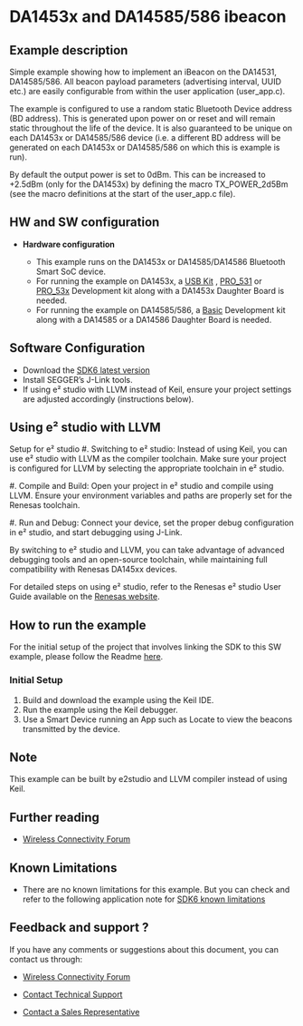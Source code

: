 # DA1453x and DA14585/586 ibeacon

## Example description

Simple example showing how to implement an iBeacon on the DA14531, DA14585/586. All beacon payload
parameters (advertising interval, UUID etc.) are easily configurable from within the user
application (user_app.c).

The example is configured to use a random static Bluetooth Device address (BD address). This 
is generated upon power on or reset and will remain static throughout the life of the device. 
It is also guaranteed to be unique on each DA1453x or DA14585/586 device (i.e. a different BD address will be 
generated on each DA1453x or DA14585/586 on which this is example is run).

By default the output power is set to 0dBm. This can be increased to +2.5dBm (only for the DA1453x) by defining the
macro TX_POWER_2d5Bm (see the macro definitions at the start of the user_app.c file).
 	
## HW and SW configuration


* **Hardware configuration**

	- This example runs on the DA1453x or DA14585/DA14586 Bluetooth Smart SoC device.
	- For running the example on DA1453x, a [USB Kit](https://www.dialog-semiconductor.com/products/da14531-development-kit-usb) , [PRO_531](https://www.renesas.com/us/en/products/wireless-connectivity/bluetooth-low-energy/da14531-00fxdevkt-p-smartbond-tiny-da14531-bluetooth-low-energy-51-system-chip-development-kit-pro) or [PRO_53x](https://www.renesas.com/us/en/products/wireless-connectivity/bluetooth-low-energy/da14535-00fxdevkt-p-smartbond-tiny-da14535-bluetooth-low-energy-53-soc-development-kit-pro) Development kit along with a DA1453x Daughter Board is needed.
  - For running the example on DA14585/586, a [Basic](https://www.renesas.com/us/en/products/wireless-connectivity/bluetooth-low-energy/da14585-00atdevkt-b-smartbond-da14585-bluetooth-low-energy-basic-development-kit) Development kit along with a DA14585 or a DA14586 Daughter Board is needed.
	
## Software Configuration
- Download the [SDK6 latest version](https://www.renesas.com/sdk6_latest)
- Install SEGGER’s J-Link tools.
- If using e² studio with LLVM instead of Keil, ensure your project settings are adjusted accordingly (instructions below).




## Using e² studio with LLVM
Setup for e² studio
#. Switching to e² studio: Instead of using Keil, you can use e² studio with LLVM as the compiler toolchain. Make sure your project is configured for LLVM by selecting the appropriate toolchain in e² studio.


#. Compile and Build: Open your project in e² studio and compile using LLVM. Ensure your environment variables and paths are properly set for the Renesas toolchain.

#. Run and Debug: Connect your device, set the proper debug configuration in e² studio, and start debugging using J-Link.


By switching to e² studio and LLVM, you can take advantage of advanced debugging tools and an open-source toolchain, while maintaining full compatibility with Renesas DA145xx devices.

For detailed steps on using e² studio, refer to the Renesas e² studio User Guide available on the [Renesas website](https://lpccs-docs.renesas.com/e2_studio_sdk6_getting_started/index.html).
## How to run the example

For the initial setup of the project that involves linking the SDK to this SW example, please follow the Readme [here](../../Readme.md).

### Initial Setup

1.  Build and download the example using the Keil IDE. 
2.  Run the example using the Keil debugger.
3.  Use a Smart Device running an App such as Locate to view the beacons transmitted by the device.


## Note
This example can be built by e2studio and LLVM compiler instead of using Keil.

## Further reading

- [Wireless Connectivity Forum](https://lpccs-docs.renesas.com/lpc_docs_index/DA145xx.html)



## Known Limitations

- There are no known limitations for this example. But you can check and refer to the following application note for
[SDK6 known limitations](https://lpccs-docs.renesas.com/sdk6_kll/index.html)

## Feedback and support ?

If you have any comments or suggestions about this document, you can contact us through:

- [Wireless Connectivity Forum](https://community.renesas.com/wireles-connectivity)

- [Contact Technical Support](https://www.renesas.com/eu/en/support?nid=1564826&issue_type=technical)

- [Contact a Sales Representative](https://www.renesas.com/eu/en/buy-sample/locations)

